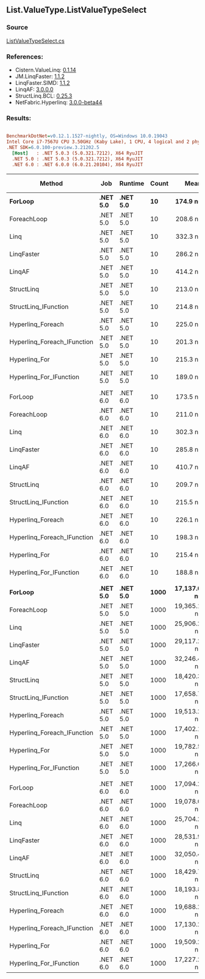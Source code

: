 ﻿## List.ValueType.ListValueTypeSelect

### Source
[ListValueTypeSelect.cs](../LinqBenchmarks/List/ValueType/ListValueTypeSelect.cs)

### References:
- Cistern.ValueLinq: [0.1.14](https://www.nuget.org/packages/Cistern.ValueLinq/0.1.14)
- JM.LinqFaster: [1.1.2](https://www.nuget.org/packages/JM.LinqFaster/1.1.2)
- LinqFaster.SIMD: [1.1.2](https://www.nuget.org/packages/LinqFaster.SIMD/1.0.3)
- LinqAF: [3.0.0.0](https://www.nuget.org/packages/LinqAF/3.0.0.0)
- StructLinq.BCL: [0.25.3](https://www.nuget.org/packages/StructLinq.BCL/0.25.3)
- NetFabric.Hyperlinq: [3.0.0-beta44](https://www.nuget.org/packages/NetFabric.Hyperlinq/3.0.0-beta44)

### Results:
``` ini

BenchmarkDotNet=v0.12.1.1527-nightly, OS=Windows 10.0.19043
Intel Core i7-7567U CPU 3.50GHz (Kaby Lake), 1 CPU, 4 logical and 2 physical cores
.NET SDK=6.0.100-preview.3.21202.5
  [Host]   : .NET 5.0.3 (5.0.321.7212), X64 RyuJIT
  .NET 5.0 : .NET 5.0.3 (5.0.321.7212), X64 RyuJIT
  .NET 6.0 : .NET 6.0.0 (6.0.21.20104), X64 RyuJIT


```
|                      Method |      Job |  Runtime | Count |        Mean |     Error |    StdDev | Ratio | RatioSD |   Gen 0 | Gen 1 | Gen 2 | Allocated |
|---------------------------- |--------- |--------- |------ |------------:|----------:|----------:|------:|--------:|--------:|------:|------:|----------:|
|                     **ForLoop** | **.NET 5.0** | **.NET 5.0** |    **10** |    **174.9 ns** |   **0.92 ns** |   **0.82 ns** |  **1.00** |    **0.00** |       **-** |     **-** |     **-** |         **-** |
|                 ForeachLoop | .NET 5.0 | .NET 5.0 |    10 |    208.6 ns |   0.54 ns |   0.42 ns |  1.19 |    0.01 |       - |     - |     - |         - |
|                        Linq | .NET 5.0 | .NET 5.0 |    10 |    332.3 ns |   6.43 ns |   8.36 ns |  1.88 |    0.05 |  0.0877 |     - |     - |     184 B |
|                  LinqFaster | .NET 5.0 | .NET 5.0 |    10 |    286.2 ns |   2.57 ns |   2.28 ns |  1.64 |    0.02 |  0.3324 |     - |     - |     696 B |
|                      LinqAF | .NET 5.0 | .NET 5.0 |    10 |    414.2 ns |   2.43 ns |   2.15 ns |  2.37 |    0.02 |       - |     - |     - |         - |
|                  StructLinq | .NET 5.0 | .NET 5.0 |    10 |    213.0 ns |   0.91 ns |   0.81 ns |  1.22 |    0.01 |  0.0191 |     - |     - |      40 B |
|        StructLinq_IFunction | .NET 5.0 | .NET 5.0 |    10 |    214.8 ns |   0.37 ns |   0.31 ns |  1.23 |    0.01 |       - |     - |     - |         - |
|           Hyperlinq_Foreach | .NET 5.0 | .NET 5.0 |    10 |    225.0 ns |   0.62 ns |   0.55 ns |  1.29 |    0.01 |       - |     - |     - |         - |
| Hyperlinq_Foreach_IFunction | .NET 5.0 | .NET 5.0 |    10 |    201.3 ns |   0.39 ns |   0.33 ns |  1.15 |    0.01 |       - |     - |     - |         - |
|               Hyperlinq_For | .NET 5.0 | .NET 5.0 |    10 |    215.3 ns |   0.46 ns |   0.43 ns |  1.23 |    0.00 |       - |     - |     - |         - |
|     Hyperlinq_For_IFunction | .NET 5.0 | .NET 5.0 |    10 |    189.0 ns |   0.51 ns |   0.48 ns |  1.08 |    0.00 |       - |     - |     - |         - |
|                             |          |          |       |             |           |           |       |         |         |       |       |           |
|                     ForLoop | .NET 6.0 | .NET 6.0 |    10 |    173.5 ns |   0.67 ns |   0.63 ns |  1.00 |    0.00 |       - |     - |     - |         - |
|                 ForeachLoop | .NET 6.0 | .NET 6.0 |    10 |    211.0 ns |   0.69 ns |   0.58 ns |  1.22 |    0.00 |       - |     - |     - |         - |
|                        Linq | .NET 6.0 | .NET 6.0 |    10 |    302.3 ns |   1.03 ns |   0.91 ns |  1.74 |    0.01 |  0.0877 |     - |     - |     184 B |
|                  LinqFaster | .NET 6.0 | .NET 6.0 |    10 |    285.8 ns |   1.99 ns |   1.86 ns |  1.65 |    0.01 |  0.3324 |     - |     - |     696 B |
|                      LinqAF | .NET 6.0 | .NET 6.0 |    10 |    410.7 ns |   3.12 ns |   2.92 ns |  2.37 |    0.02 |       - |     - |     - |         - |
|                  StructLinq | .NET 6.0 | .NET 6.0 |    10 |    209.7 ns |   0.72 ns |   0.67 ns |  1.21 |    0.00 |  0.0191 |     - |     - |      40 B |
|        StructLinq_IFunction | .NET 6.0 | .NET 6.0 |    10 |    215.5 ns |   0.89 ns |   0.84 ns |  1.24 |    0.01 |       - |     - |     - |         - |
|           Hyperlinq_Foreach | .NET 6.0 | .NET 6.0 |    10 |    226.1 ns |   1.19 ns |   1.11 ns |  1.30 |    0.01 |       - |     - |     - |         - |
| Hyperlinq_Foreach_IFunction | .NET 6.0 | .NET 6.0 |    10 |    198.3 ns |   0.77 ns |   0.72 ns |  1.14 |    0.01 |       - |     - |     - |         - |
|               Hyperlinq_For | .NET 6.0 | .NET 6.0 |    10 |    215.4 ns |   0.83 ns |   0.74 ns |  1.24 |    0.01 |       - |     - |     - |         - |
|     Hyperlinq_For_IFunction | .NET 6.0 | .NET 6.0 |    10 |    188.8 ns |   0.86 ns |   0.80 ns |  1.09 |    0.00 |       - |     - |     - |         - |
|                             |          |          |       |             |           |           |       |         |         |       |       |           |
|                     **ForLoop** | **.NET 5.0** | **.NET 5.0** |  **1000** | **17,137.0 ns** | **116.76 ns** | **103.51 ns** |  **1.00** |    **0.00** |       **-** |     **-** |     **-** |         **-** |
|                 ForeachLoop | .NET 5.0 | .NET 5.0 |  1000 | 19,365.1 ns |  98.04 ns |  86.91 ns |  1.13 |    0.01 |       - |     - |     - |         - |
|                        Linq | .NET 5.0 | .NET 5.0 |  1000 | 25,906.2 ns | 180.92 ns | 169.23 ns |  1.51 |    0.01 |  0.0610 |     - |     - |     184 B |
|                  LinqFaster | .NET 5.0 | .NET 5.0 |  1000 | 29,117.2 ns | 319.36 ns | 298.73 ns |  1.70 |    0.02 | 30.2734 |     - |     - |  64,056 B |
|                      LinqAF | .NET 5.0 | .NET 5.0 |  1000 | 32,246.4 ns | 358.59 ns | 335.42 ns |  1.88 |    0.02 |       - |     - |     - |         - |
|                  StructLinq | .NET 5.0 | .NET 5.0 |  1000 | 18,420.3 ns |  87.45 ns |  81.80 ns |  1.07 |    0.01 |       - |     - |     - |      40 B |
|        StructLinq_IFunction | .NET 5.0 | .NET 5.0 |  1000 | 17,658.7 ns |  81.95 ns |  76.66 ns |  1.03 |    0.01 |       - |     - |     - |         - |
|           Hyperlinq_Foreach | .NET 5.0 | .NET 5.0 |  1000 | 19,513.2 ns | 113.64 ns | 106.30 ns |  1.14 |    0.01 |       - |     - |     - |         - |
| Hyperlinq_Foreach_IFunction | .NET 5.0 | .NET 5.0 |  1000 | 17,402.1 ns | 112.21 ns |  93.70 ns |  1.02 |    0.01 |       - |     - |     - |         - |
|               Hyperlinq_For | .NET 5.0 | .NET 5.0 |  1000 | 19,782.5 ns | 133.01 ns | 124.42 ns |  1.15 |    0.01 |       - |     - |     - |         - |
|     Hyperlinq_For_IFunction | .NET 5.0 | .NET 5.0 |  1000 | 17,266.6 ns | 121.69 ns | 113.83 ns |  1.01 |    0.01 |       - |     - |     - |         - |
|                             |          |          |       |             |           |           |       |         |         |       |       |           |
|                     ForLoop | .NET 6.0 | .NET 6.0 |  1000 | 17,094.2 ns |  75.08 ns |  66.55 ns |  1.00 |    0.00 |       - |     - |     - |         - |
|                 ForeachLoop | .NET 6.0 | .NET 6.0 |  1000 | 19,078.0 ns |  50.46 ns |  39.40 ns |  1.12 |    0.00 |       - |     - |     - |         - |
|                        Linq | .NET 6.0 | .NET 6.0 |  1000 | 25,704.2 ns | 101.12 ns |  89.64 ns |  1.50 |    0.01 |  0.0610 |     - |     - |     184 B |
|                  LinqFaster | .NET 6.0 | .NET 6.0 |  1000 | 28,531.9 ns | 226.48 ns | 211.85 ns |  1.67 |    0.01 | 30.2734 |     - |     - |  64,056 B |
|                      LinqAF | .NET 6.0 | .NET 6.0 |  1000 | 32,050.4 ns | 331.24 ns | 293.64 ns |  1.87 |    0.02 |       - |     - |     - |         - |
|                  StructLinq | .NET 6.0 | .NET 6.0 |  1000 | 18,429.7 ns |  58.25 ns |  54.48 ns |  1.08 |    0.00 |       - |     - |     - |      40 B |
|        StructLinq_IFunction | .NET 6.0 | .NET 6.0 |  1000 | 18,193.8 ns |  65.74 ns |  61.49 ns |  1.06 |    0.00 |       - |     - |     - |         - |
|           Hyperlinq_Foreach | .NET 6.0 | .NET 6.0 |  1000 | 19,688.2 ns | 393.22 ns | 367.81 ns |  1.15 |    0.02 |       - |     - |     - |         - |
| Hyperlinq_Foreach_IFunction | .NET 6.0 | .NET 6.0 |  1000 | 17,130.2 ns |  50.73 ns |  44.97 ns |  1.00 |    0.00 |       - |     - |     - |         - |
|               Hyperlinq_For | .NET 6.0 | .NET 6.0 |  1000 | 19,509.2 ns |  50.17 ns |  41.89 ns |  1.14 |    0.00 |       - |     - |     - |         - |
|     Hyperlinq_For_IFunction | .NET 6.0 | .NET 6.0 |  1000 | 17,227.2 ns |  40.72 ns |  38.09 ns |  1.01 |    0.01 |       - |     - |     - |         - |

